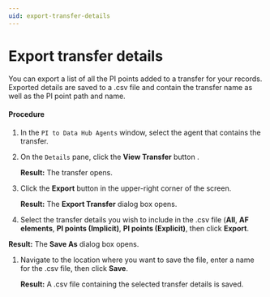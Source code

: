 ```yaml
---
uid: export-transfer-details
---
```


# Export transfer details

You can export a list of all the PI points added to a transfer for your records.  Exported details are saved to a .csv file and contain the transfer name as well as the PI point path and name.

#### Procedure

1. In the `PI to Data Hub Agents` window, select the agent that contains the transfer.
 
1. On the `Details` pane, click the **View Transfer** button .

   **Result:** The transfer opens.

1. Click the **Export** button in the upper-right corner of the screen.
   
   **Result:** The **Export Transfer** dialog box opens.

1. Select the transfer details you wish to include in the .csv file (**All**, **AF elements**, **PI points (Implicit)**, **PI points (Explicit)**, then click **Export**.
 
  **Result:** The **Save As** dialog box opens. 
   
1. Navigate to the location where you want to save the file, enter a name for the .csv file, then click **Save**.

   **Result:** A .csv file containing the selected transfer details is saved.
